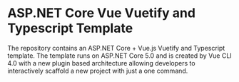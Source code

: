 ﻿# ASP.NET Core Vue Vuetify and Typescript Template

The repository contains an ASP.&#8203;NET Core + Vue.js Vuetify and Typescript template. The template runs on ASP.NET Core 5.0 and is created by Vue CLI 4.0 with a new plugin based architecture allowing developers to interactively scaffold a new project with just a one command.